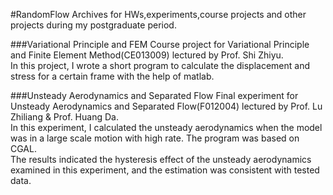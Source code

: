 #RandomFlow
Archives for HWs,experiments,course projects and other projects during my postgraduate period.

###Variational Principle and FEM
Course project for Variational Principle and Finite Element Method(CE013009) lectured by Prof. Shi Zhiyu.  
In this project, I wrote a short program to calculate the displacement and stress for a certain frame with the help of matlab.

###Unsteady Aerodynamics and Separated Flow
Final experiment for Unsteady Aerodynamics and Separated Flow(F012004) lectured by Prof. Lu Zhiliang & Prof. Huang Da.  
In this experiment, I calculated the unsteady aerodynamics when the model was in a large scale motion with high rate. The program was based on CGAL.  
The results indicated the hysteresis effect of the unsteady aerodynamics examined in this experiment, and the estimation was consistent with tested data.

